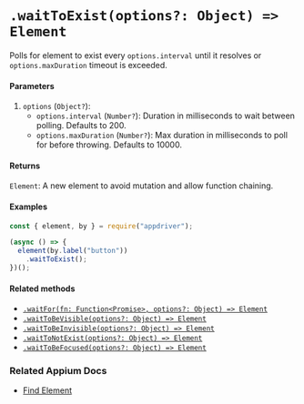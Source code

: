 # `.waitToExist(options?: Object) => Element`

Polls for element to exist every `options.interval` until it resolves or `options.maxDuration` timeout is exceeded.

#### Parameters

1. `options` (`Object?`):
    - `options.interval` (`Number?`): Duration in milliseconds to wait between polling. Defaults to 200.
    - `options.maxDuration` (`Number?`): Max duration in milliseconds to poll for before throwing. Defaults to 10000.

#### Returns

`Element`: A new element to avoid mutation and allow function chaining.

#### Examples

```javascript
const { element, by } = require("appdriver");

(async () => {
  element(by.label("button"))
    .waitToExist();
})();
```

#### Related methods

- [`.waitFor(fn: Function<Promise>, options?: Object) => Element`](./waitFor.md)
- [`.waitToBeVisible(options?: Object) => Element`](./waitToBeVisible.md)
- [`.waitToBeInvisible(options?: Object) => Element`](./waitToBeInvisible.md)
- [`.waitToNotExist(options?: Object) => Element`](./waitToNotExist.md)
- [`.waitToBeFocused(options?: Object) => Element`](./waitToBeFocused.md)

### Related Appium Docs

- [Find Element](http://appium.io/docs/en/commands/element/find-element/)